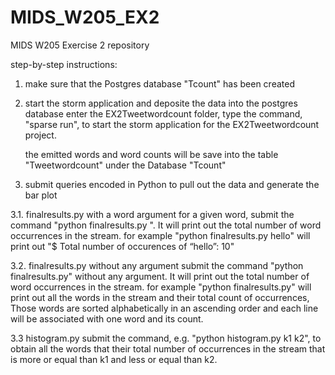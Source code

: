 # MIDS_W205_EX2
MIDS W205 Exercise 2 repository

step-by-step instructions: 

1. make sure that the Postgres database "Tcount" has been created

2. start the storm application and deposite the data into the postgres database
   enter the EX2Tweetwordcount folder, type the command, "sparse run", to start the storm application for the EX2Tweetwordcount project. 

   the emitted words and word counts will be save into the table "Tweetwordcount" under the Database "Tcount"

3. submit queries encoded in Python to pull out the data and generate the bar plot

3.1. finalresults.py with a word argument
     for a given word, submit the command "python finalresults.py <word>".  It will print out the total number of word occurrences in the stream. 
     for example "python finalresults.py hello" will print out "$ Total number of occurences of “hello”: 10"

3.2. finalresults.py without any argument
     submit the command "python finalresults.py" without any argument.  It will print out the total number of word occurrences in the stream. 
     for example "python finalresults.py" will print out all the words in the stream and their total count of occurrences,
     Those  words are sorted alphabetically in an ascending order and each line will be associated with one word and its count.

3.3  histogram.py
     submit the command, e.g. "python histogram.py k1 k2", to obtain all the words that their total number of occurrences in the stream 
     that is more or equal than k1 and less or equal than k2.   

